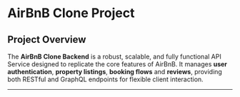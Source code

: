 # AirBnB Clone Project

## Project Overview

The **AirBnB Clone Backend** is a robust, scalable, and fully functional API Service designed to replicate the core features of AirBnB. It manages **user authentication**, **property listings**, **booking flows** and **reviews**, providing both RESTful and GraphQL endpoints for flexible client interaction.

---
